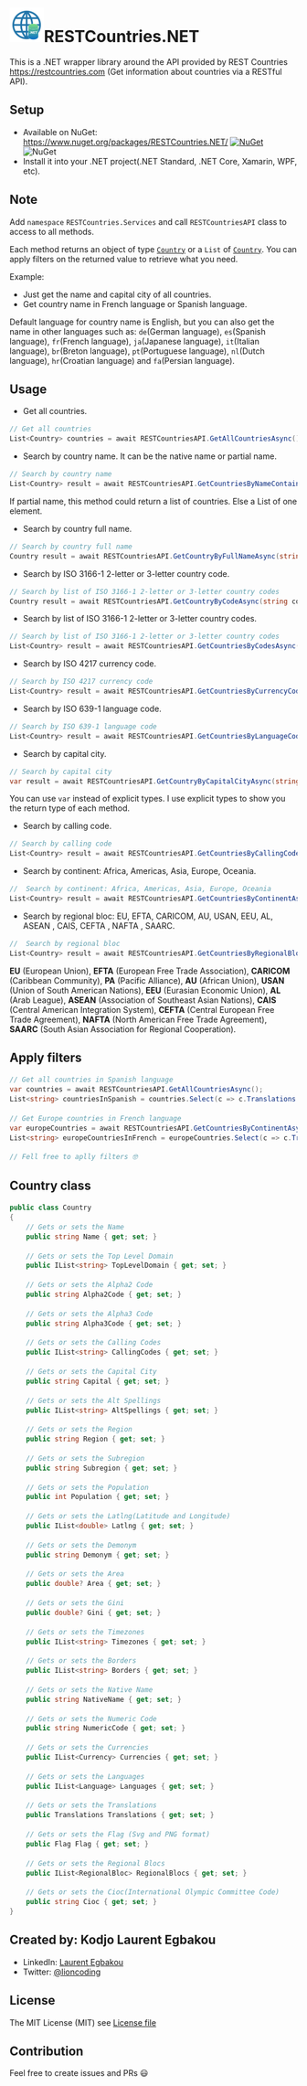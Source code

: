 # <img src="art/icon.png" alt="Icon" width="60" />RESTCountries.NET 

This is a .NET wrapper library around the API provided by REST Countries https://restcountries.com (Get information about countries via a RESTful API).

## Setup

- Available on NuGet: https://www.nuget.org/packages/RESTCountries.NET/ [![NuGet](https://img.shields.io/nuget/v/RESTCountries.NET.svg?label=NuGet)](https://www.nuget.org/packages/RESTCountries.NET/) ![NuGet](https://img.shields.io/nuget/dt/RESTCountries.NET.svg)
- Install it into your .NET project(.NET Standard, .NET Core, Xamarin, WPF, etc).

## Note

Add `namespace` `RESTCountries.Services` and call `RESTCountriesAPI` class to access to all methods.

Each method returns an object of type [`Country`](https://github.com/egbakou/RESTCountries.NET/blob/master/src/RESTCountries.NET/Models/Country.cs) or a `List` of [`Country`](https://github.com/egbakou/RESTCountries.NET/blob/master/src/RESTCountries.NET/Models/Country.cs). You can apply filters on the returned value to retrieve what you need. 

Example:

- Just get the name and capital city of all countries.
- Get country name in French language or Spanish language.

Default language for country name is English, but you can also get the name in other languages such as: `de`(German language),  `es`(Spanish language), `fr`(French language),  `ja`(Japanese language), `it`(Italian language), `br`(Breton language), `pt`(Portuguese language), `nl`(Dutch language), `hr`(Croatian language) and `fa`(Persian language).

## Usage

- Get all countries.

```csharp
// Get all countries
List<Country> countries = await RESTCountriesAPI.GetAllCountriesAsync();
```

- Search by country name. It can be the native name or partial name.

```csharp
// Search by country name
List<Country> result = await RESTCountriesAPI.GetCountriesByNameContainsAsync(string name);
```

If partial name, this method could return a list of countries. Else a List of one element.

- Search by country full name.

```csharp
// Search by country full name
Country result = await RESTCountriesAPI.GetCountryByFullNameAsync(string fullName);
```

-  Search by ISO 3166-1 2-letter or 3-letter country code.

```csharp
// Search by list of ISO 3166-1 2-letter or 3-letter country codes
Country result = await RESTCountriesAPI.GetCountryByCodeAsync(string countryCode);
```

-  Search by list of ISO 3166-1 2-letter or 3-letter country codes.

```csharp
// Search by list of ISO 3166-1 2-letter or 3-letter country codes
List<Country> result = await RESTCountriesAPI.GetCountriesByCodesAsync(params string[] codes);
```

- Search by ISO 4217 currency code.

```csharp
// Search by ISO 4217 currency code
List<Country> result = await RESTCountriesAPI.GetCountriesByCurrencyCodeAsync(string currencyCode);
```

- Search by ISO 639-1 language code.

```csharp
// Search by ISO 639-1 language code
List<Country> result = await RESTCountriesAPI.GetCountriesByLanguageCodeAsync(string languageCode);
```

-  Search by capital city.

```csharp
// Search by capital city
var result = await RESTCountriesAPI.GetCountryByCapitalCityAsync(string capitalCity);
```

You can use `var` instead of explicit types. I use explicit types to show you the return type of each method.

- Search by calling code.

```csharp
// Search by calling code
List<Country> result = await RESTCountriesAPI.GetCountriesByCallingCodeAsync(string callingCode);
```

-  Search by continent: Africa, Americas, Asia, Europe, Oceania.

```csharp
//  Search by continent: Africa, Americas, Asia, Europe, Oceania
List<Country> result = await RESTCountriesAPI.GetCountriesByContinentAsync(string continent);
```

- Search by regional bloc: EU, EFTA, CARICOM, AU, USAN, EEU, AL, ASEAN , CAIS, CEFTA , NAFTA , SAARC.

```csharp
//  Search by regional bloc
List<Country> result = await RESTCountriesAPI.GetCountriesByRegionalBlocAsync(string regionalBloc);
```

**EU** (European Union), **EFTA** (European Free Trade Association), **CARICOM** (Caribbean Community), **PA** (Pacific Alliance), **AU** (African Union), **USAN** (Union of South American Nations), **EEU** (Eurasian Economic Union), **AL** (Arab League), **ASEAN** (Association of Southeast Asian Nations), **CAIS** (Central American Integration System), **CEFTA** (Central European Free Trade Agreement), **NAFTA** (North American Free Trade Agreement), **SAARC** (South Asian Association for Regional Cooperation).

## Apply filters

```csharp
// Get all countries in Spanish language
var countries = await RESTCountriesAPI.GetAllCountriesAsync();
List<string> countriesInSpanish = countries.Select(c => c.Translations.Es).ToList();

// Get Europe countries in French language
var europeCountries = await RESTCountriesAPI.GetCountriesByContinentAsync("Europe"); ;
List<string> europeCountriesInFrench = europeCountries.Select(c => c.Translations.Fr).ToList();

// Fell free to aplly filters 🤓
```



## Country class

```csharp
public class Country
{	
    // Gets or sets the Name
    public string Name { get; set; }
  
    // Gets or sets the Top Level Domain
    public IList<string> TopLevelDomain { get; set; }
  
    // Gets or sets the Alpha2 Code
    public string Alpha2Code { get; set; }
  
    // Gets or sets the Alpha3 Code
    public string Alpha3Code { get; set; }
  
    // Gets or sets the Calling Codes
    public IList<string> CallingCodes { get; set; }
  
    // Gets or sets the Capital City
    public string Capital { get; set; }
  
    // Gets or sets the Alt Spellings
    public IList<string> AltSpellings { get; set; }    
   
    // Gets or sets the Region
    public string Region { get; set; }
  
    // Gets or sets the Subregion
    public string Subregion { get; set; }
   
    // Gets or sets the Population
    public int Population { get; set; }
  
    // Gets or sets the Latlng(Latitude and Longitude)
    public IList<double> Latlng { get; set; }
   
    // Gets or sets the Demonym
    public string Demonym { get; set; }
   
    // Gets or sets the Area
    public double? Area { get; set; }
  
    // Gets or sets the Gini
    public double? Gini { get; set; }
   
    // Gets or sets the Timezones
    public IList<string> Timezones { get; set; }

    // Gets or sets the Borders
    public IList<string> Borders { get; set; }

    // Gets or sets the Native Name
    public string NativeName { get; set; }

    // Gets or sets the Numeric Code
    public string NumericCode { get; set; }

    // Gets or sets the Currencies
    public IList<Currency> Currencies { get; set; }

    // Gets or sets the Languages
    public IList<Language> Languages { get; set; }

    // Gets or sets the Translations
    public Translations Translations { get; set; }

    // Gets or sets the Flag (Svg and PNG format)
    public Flag Flag { get; set; }

    // Gets or sets the Regional Blocs
    public IList<RegionalBloc> RegionalBlocs { get; set; }

    // Gets or sets the Cioc(International Olympic Committee Code)
    public string Cioc { get; set; }
}
```

## Created by: Kodjo Laurent Egbakou

- LinkedIn: [Laurent Egbakou](https://www.linkedin.com/in/laurentegbakou/)
- Twitter: [@lioncoding](https://twitter.com/lioncoding)

## License

The MIT License (MIT) see [License file](https://github.com/egbakou/RESTCountries.NET/blob/master/LICENSE)

## Contribution

Feel free to create issues and PRs 😃
